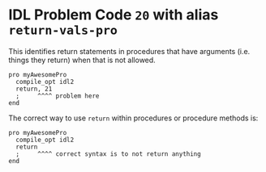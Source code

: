 # IDL Problem Code `20` with alias `return-vals-pro`

<!--@include: ./severity/disable_problem.md-->

<!--@include: ./severity/execution_error.md-->

This identifies return statements in procedures that have arguments (i.e. things they return) when that is not allowed.

```idl
pro myAwesomePro
  compile_opt idl2
  return, 21
  ;     ^^^^ problem here
end
```

The correct way to use `return` within procedures or procedure methods is:

```idl
pro myAwesomePro
  compile_opt idl2
  return
  ;     ^^^^ correct syntax is to not return anything
end
```
